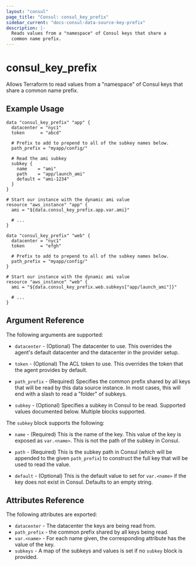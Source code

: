 ```yaml
---
layout: "consul"
page_title: "Consul: consul_key_prefix"
sidebar_current: "docs-consul-data-source-key-prefix"
description: |-
  Reads values from a "namespace" of Consul keys that share a
  common name prefix.
---
```


# consul_key_prefix

Allows Terraform to read values from a "namespace" of Consul keys that
share a common name prefix.

## Example Usage

```hcl
data "consul_key_prefix" "app" {
  datacenter = "nyc1"
  token      = "abcd"

  # Prefix to add to prepend to all of the subkey names below.
  path_prefix = "myapp/config/"

  # Read the ami subkey
  subkey {
    name    = "ami"
    path    = "app/launch_ami"
    default = "ami-1234"
  }
}

# Start our instance with the dynamic ami value
resource "aws_instance" "app" {
  ami = "${data.consul_key_prefix.app.var.ami}"

  # ...
}
```

```hcl
data "consul_key_prefix" "web" {
  datacenter = "nyc1"
  token      = "efgh"

  # Prefix to add to prepend to all of the subkey names below.
  path_prefix = "myapp/config/"
}

# Start our instance with the dynamic ami value
resource "aws_instance" "web" {
  ami = "${data.consul_key_prefix.web.subkeys["app/launch_ami"]}"

  # ...
}
```

## Argument Reference

The following arguments are supported:

* `datacenter` - (Optional) The datacenter to use. This overrides the
  agent's default datacenter and the datacenter in the provider setup.

* `token` - (Optional) The ACL token to use. This overrides the
  token that the agent provides by default.

* `path_prefix` - (Required) Specifies the common prefix shared by all keys
  that will be read by this data source instance. In most cases, this will
  end with a slash to read a "folder" of subkeys.

* `subkey` - (Optional) Specifies a subkey in Consul to be read. Supported
  values documented below. Multiple blocks supported.

The `subkey` block supports the following:

* `name` - (Required) This is the name of the key. This value of the
  key is exposed as `var.<name>`. This is not the path of the subkey
  in Consul.

* `path` - (Required) This is the subkey path in Consul (which will be appended
  to the given `path_prefix`) to construct the full key that will be used
  to read the value.

* `default` - (Optional) This is the default value to set for `var.<name>`
  if the key does not exist in Consul. Defaults to an empty string.

## Attributes Reference

The following attributes are exported:

* `datacenter` - The datacenter the keys are being read from.
* `path_prefix` - the common prefix shared by all keys being read.
* `var.<name>` - For each name given, the corresponding attribute
  has the value of the key.
* `subkeys` - A map of the subkeys and values is set if no `subkey`
  block is provided.
